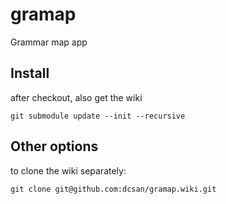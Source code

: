 # gramap
Grammar map app

## Install

after checkout, also get the wiki

    git submodule update --init --recursive


## Other options

to clone the wiki separately:

    git clone git@github.com:dcsan/gramap.wiki.git

